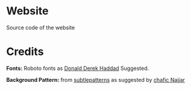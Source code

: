 Website
=======

Source code of the website

# Credits

**Fonts:** Roboto fonts as [Donald Derek Haddad](https://github.com/DonaldDerek) Suggested.

**Background Pattern:** from [subtlepatterns](http://subtlepatterns.com/) as suggested by [chafic Najjar](https://github.com/chaficnajjar)
